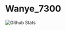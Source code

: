 # Wanye_7300

![Github Stats](https://github-readme-stats.vercel.app/api?username=Wanye_7300&show_icons=true)

